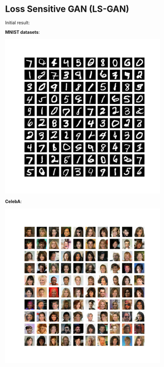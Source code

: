 # Loss Sensitive GAN (LS-GAN)

Initial result:

**MNIST datasets**:

![](saved_imgs/mnist.png)

**CelebA**:

![](saved_imgs/celeba.png)